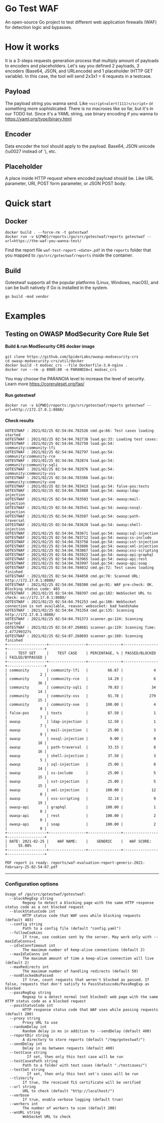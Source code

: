 # Go Test WAF

An open-source Go project to test different web application firewalls (WAF) for detection logic and bypasses.

# How it works

It is a 3-steps requests generation process that multiply amount of payloads to encoders and placeholders.
Let's say you defined 2 payloads, 3 encoders (Base64, JSON, and URLencode) and 1 placeholder (HTTP GET variable).
In this case, the tool will send 2x3x1 = 6 requests in a testcase.

## Payload

The payload string you wanna send. Like ```<script>alert(111)</script>``` or something more sophisticated.
There is no macroses like so far, but it's in our TODO list. 
Since it's a YAML string, use binary encoding if you wanna to https://yaml.org/type/binary.html

## Encoder

Data encoder the tool should apply to the payload. Base64, JSON unicode (\u0027 instead of '), etc.

## Placeholder

A place inside HTTP request where encoded payload should be.
Like URL parameter, URI, POST form parameter, or JSON POST body.

# Quick start
## Docker
```
docker build . --force-rm -t gotestwaf
docker run -v ${PWD}/reports:/go/src/gotestwaf/reports gotestwaf --url=https://the-waf-you-wanna-test/
```
Find the report file `waf-test-report-<date>.pdf` in the `reports` folder that you mapped to `/go/src/gotestwaf/reports` inside the container.

## Build
Gotestwaf supports all the popular platforms (Linux, Windows, macOS), and can be built natively if Go is installed in the system.
```
go build -mod vendor
```

# Examples

## Testing on OWASP ModSecurity Core Rule Set

#### Build & run ModSecurity CRS docker image
```
git clone https://github.com/SpiderLabs/owasp-modsecurity-crs
cd owasp-modsecurity-crs/util/docker
docker build -t modsec_crs --file Dockerfile-3.0-nginx .
docker run --rm -p 8080:80 -e PARANOIA=1 modsec_crs
```

You may choose the PARANOIA level to increase the level of security.  
Learn more https://coreruleset.org/faq/

#### Run gotestwaf
`docker run -v ${PWD}/reports:/go/src/gotestwaf/reports gotestwaf --url=http://172.17.0.1:8080/`

#### Check results
```
GOTESTWAF : 2021/02/25 02:54:04.782526 cmd.go:66: Test cases loading started
GOTESTWAF : 2021/02/25 02:54:04.782738 load.go:33: Loading test cases: 
GOTESTWAF : 2021/02/25 02:54:04.782750 load.go:54: community:community-lfi
GOTESTWAF : 2021/02/25 02:54:04.782797 load.go:54: community:community-rce
GOTESTWAF : 2021/02/25 02:54:04.782874 load.go:54: community:community-sqli
GOTESTWAF : 2021/02/25 02:54:04.782976 load.go:54: community:community-xss
GOTESTWAF : 2021/02/25 02:54:04.783366 load.go:54: community:community-xxe
GOTESTWAF : 2021/02/25 02:54:04.783413 load.go:54: false-pos:texts
GOTESTWAF : 2021/02/25 02:54:04.783460 load.go:54: owasp:ldap-injection
GOTESTWAF : 2021/02/25 02:54:04.783503 load.go:54: owasp:mail-injection
GOTESTWAF : 2021/02/25 02:54:04.783541 load.go:54: owasp:nosql-injection
GOTESTWAF : 2021/02/25 02:54:04.783587 load.go:54: owasp:path-traversal
GOTESTWAF : 2021/02/25 02:54:04.783628 load.go:54: owasp:shell-injection
GOTESTWAF : 2021/02/25 02:54:04.783671 load.go:54: owasp:sql-injection
GOTESTWAF : 2021/02/25 02:54:04.783712 load.go:54: owasp:ss-include
GOTESTWAF : 2021/02/25 02:54:04.783758 load.go:54: owasp:sst-injection
GOTESTWAF : 2021/02/25 02:54:04.783806 load.go:54: owasp:xml-injection
GOTESTWAF : 2021/02/25 02:54:04.783867 load.go:54: owasp:xss-scripting
GOTESTWAF : 2021/02/25 02:54:04.783922 load.go:54: owasp-api:graphql
GOTESTWAF : 2021/02/25 02:54:04.783965 load.go:54: owasp-api:rest
GOTESTWAF : 2021/02/25 02:54:04.783997 load.go:54: owasp-api:soap
GOTESTWAF : 2021/02/25 02:54:04.784032 cmd.go:72: Test cases loading finished
GOTESTWAF : 2021/02/25 02:54:04.784050 cmd.go:78: Scanned URL: http://172.17.0.1:8080/
GOTESTWAF : 2021/02/25 02:54:04.788380 cmd.go:91: WAF pre-check: OK. Blocking status code: 403
GOTESTWAF : 2021/02/25 02:54:04.788397 cmd.go:102: WebSocket URL to check: ws://172.17.0.1:8080/
GOTESTWAF : 2021/02/25 02:54:04.791253 cmd.go:106: WebSocket connection is not available, reason: websocket: bad handshake
GOTESTWAF : 2021/02/25 02:54:04.791354 cmd.go:135: Scanning http://172.17.0.1:8080/
GOTESTWAF : 2021/02/25 02:54:04.791373 scanner.go:124: Scanning started
GOTESTWAF : 2021/02/25 02:54:07.268681 scanner.go:129: Scanning Time:  2.477299327s
GOTESTWAF : 2021/02/25 02:54:07.268693 scanner.go:160: Scanning finished
+------------------+-----------------+---------------+----------------+-----------------+
|     TEST SET     |    TEST CASE    | PERCENTAGE, % | PASSED/BLOCKED | FAILED/BYPASSED |
+------------------+-----------------+---------------+----------------+-----------------+
| community        | community-lfi   |         66.67 |              4 |               2 |
| community        | community-rce   |         14.29 |              6 |              36 |
| community        | community-sqli  |         70.83 |             34 |              14 |
| community        | community-xss   |         91.78 |            279 |              25 |
| community        | community-xxe   |        100.00 |              4 |               0 |
| false-pos        | texts           |         87.50 |              1 |               7 |
| owasp            | ldap-injection  |         12.50 |              1 |               7 |
| owasp            | mail-injection  |         25.00 |              3 |               9 |
| owasp            | nosql-injection |          0.00 |              0 |              18 |
| owasp            | path-traversal  |         33.33 |              8 |              16 |
| owasp            | shell-injection |         37.50 |              3 |               5 |
| owasp            | sql-injection   |         25.00 |              8 |              24 |
| owasp            | ss-include      |         25.00 |              5 |              15 |
| owasp            | sst-injection   |         25.00 |              5 |              15 |
| owasp            | xml-injection   |        100.00 |             12 |               0 |
| owasp            | xss-scripting   |         32.14 |              9 |              19 |
| owasp-api        | graphql         |        100.00 |              1 |               0 |
| owasp-api        | rest            |        100.00 |              2 |               0 |
| owasp-api        | soap            |        100.00 |              2 |               0 |
+------------------+-----------------+---------------+----------------+-----------------+
| DATE: 2021-02-25 |    WAF NAME:    |    GENERIC    |   WAF SCORE:   |     55.08%      |
+------------------+-----------------+---------------+----------------+-----------------+

PDF report is ready: reports/waf-evaluation-report-generic-2021-February-25-02-54-07.pdf
```
---

### Configuration options
```
Usage of /go/src/gotestwaf/gotestwaf:
  --blockRegExp string    
        Regexp to detect a blocking page with the same HTTP response status code as a not blocked request
  --blockStatusCode int   
        HTTP status code that WAF uses while blocking requests (default 403)
  --config string         
        Path to a config file (default "config.yaml")
  --followCookies         
        If true, use cookies sent by the server. May work only with --maxIdleConns=1
  --idleConnTimeout int   
        The maximum number of keep-alive connections (default 2)
  --maxIdleConns int      
        The maximum amount of time a keep-alive connection will live (default 2)
  --maxRedirects int      
        The maximum number of handling redirects (default 50)
  --nonBlockedAsPassed    
        If true, count requests that weren't blocked as passed. If false, requests that don't satisfy to PassStatuscode/PassRegExp as blocked
  --passRegExp string     
        Regexp to a detect normal (not blocked) web page with the same HTTP status code as a blocked request
  --passStatusCode int    
        HTTP response status code that WAF uses while passing requests (default 200)
  --proxy string          
        Proxy URL to use
  --randomDelay int       
        Random delay in ms in addition to --sendDelay (default 400)
  --reportDir string      
        A directory to store reports (default "/tmp/gotestwaf/")
  --sendDelay int         
        Delay in ms between requests (default 400)
  --testCase string
          If set, then only this test case will be run
  --testCasesPath string      
        Path to a folder with test cases (default "./testcases/")
  --testSet string
          If set, then only this test set's cases will be run
  --tlsVerify             
        If true, the received TLS certificate will be verified
  --url string            
        URL to check (default "http://localhost/")
  --verbose                
        If true, enable verbose logging (default true)
  --workers int
        The number of workers to scan (default 200)
  --wsURL string
        WebSocket URL to check
```
